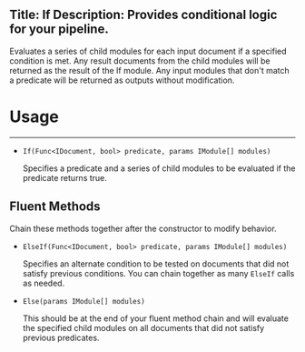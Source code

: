 Title: If
Description: Provides conditional logic for your pipeline.
---
Evaluates a series of child modules for each input document if a specified condition is met. Any result documents from the child modules will be returned as the result of the If module. Any input modules that don't match a predicate will be returned as outputs without modification.

# Usage
---

  - `If(Func<IDocument, bool> predicate, params IModule[] modules)`
  
    Specifies a predicate and a series of child modules to be evaluated if the predicate returns true.
  
## Fluent Methods

Chain these methods together after the constructor to modify behavior.

  - `ElseIf(Func<IDocument, bool> predicate, params IModule[] modules)`
  
    Specifies an alternate condition to be tested on documents that did not satisfy previous conditions. You can chain together as many `ElseIf` calls as needed.
  
  - `Else(params IModule[] modules)`
  
    This should be at the end of your fluent method chain and will evaluate the specified child modules on all documents that did not satisfy previous predicates.